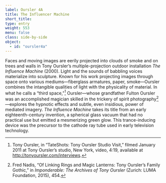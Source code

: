 ```yaml
---
label: Oursler 4A
title: The Influencer Machine
short_title:
type: entry
weight: 553
menu: false
class: side-by-side
object:
  - id: "oursler4a"
---
```

Faces and moving images are eerily projected into clouds of smoke and on trees and walls in Tony Oursler’s multiple-projection outdoor installation *The Influence Machine* (2000). Light and the sounds of babbling voices materialize into sculpture. Known for his work projecting images through space onto various mediums—fiberglass armatures, paper, smoke—Oursler combines the intangible qualities of light with the physicality of material. In what he calls a “third space,”[^1] Oursler—whose grandfather Fulton Oursler was an accomplished magician skilled in the trickery of spirit photography[^2]—explores the hypnotic effects and subtle, even insidious, power of mediated imagery. *The Influence Machine* takes its title from an early eighteenth-century invention, a spherical glass vacuum that had no practical use but emitted a mesmerizing green glow. This trance-inducing device was the precursor to the cathode ray tube used in early television technology.

[^1]: Tony Oursler, in “TateShots: Tony Oursler Studio Visit,” filmed January 2011 at Tony Oursler’s studio, New York, video, 4:19, available at http://tonyoursler.com/interviews.

[^2]: Fred Nadis, “Of Linking Rings and Magic Lanterns: Tony Oursler’s Family Gothic,” in *Imponderable: The Archives of Tony Oursler* (Zurich: LUMA Foundation, 2015), 454.
